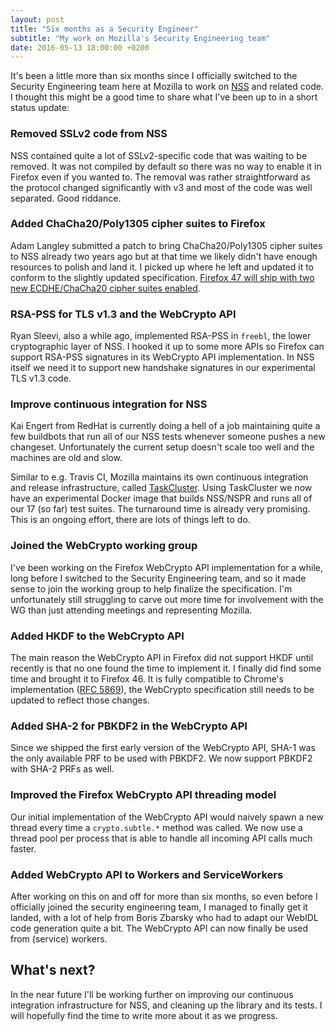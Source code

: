 ```yaml
---
layout: post
title: "Six months as a Security Engineer"
subtitle: "My work on Mozilla's Security Engineering team"
date: 2016-05-13 18:00:00 +0200
---
```


It's been a little more than six months since I officially switched to the
Security Engineering team here at Mozilla to work on
[NSS](https://developer.mozilla.org/en-US/docs/Mozilla/Projects/NSS) and
related code. I thought this might be a good time to share what I've been up
to in a short status update:

### Removed SSLv2 code from NSS

NSS contained quite a lot of SSLv2-specific code that was waiting to be removed.
It was not compiled by default so there was no way to enable it in Firefox even
if you wanted to. The removal was rather straightforward as the protocol changed
significantly with v3 and most of the code was well separated. Good riddance.

### Added ChaCha20/Poly1305 cipher suites to Firefox

Adam Langley submitted a patch to bring ChaCha20/Poly1305 cipher suites to NSS
already two years ago but at that time we likely didn't have enough resources
to polish and land it. I picked up where he left and updated it to conform to
the slightly updated specification. [Firefox 47 will ship with two new
ECDHE/ChaCha20 cipher suites enabled](/blog/2016/04/a-fast-constant-time-aead-for-tls/).

### RSA-PSS for TLS v1.3 and the WebCrypto API

Ryan Sleevi, also a while ago, implemented RSA-PSS in `freebl`, the lower
cryptographic layer of NSS. I hooked it up to some more APIs so Firefox can
support RSA-PSS signatures in its WebCrypto API implementation. In NSS itself
we need it to support new handshake signatures in our experimental TLS v1.3
code.

### Improve continuous integration for NSS

Kai Engert from RedHat is currently doing a hell of a job maintaining quite a
few buildbots that run all of our NSS tests whenever someone pushes a new
changeset. Unfortunately the current setup doesn't scale too well and the
machines are old and slow.

Similar to e.g. Travis CI, Mozilla maintains its own continuous integration and
release infrastructure, called [TaskCluster](https://docs.taskcluster.net/).
Using TaskCluster we now have an experimental Docker image that builds NSS/NSPR
and runs all of our 17 (so far) test suites. The turnaround time is already very
promising. This is an ongoing effort, there are lots of things left to do.

### Joined the WebCrypto working group

I've been working on the Firefox WebCrypto API implementation for a while, long
before I switched to the Security Engineering team, and so it made sense to join
the working group to help finalize the specification. I'm unfortunately still
struggling to carve out more time for involvement with the WG than just
attending meetings and representing Mozilla.

### Added HKDF to the WebCrypto API

The main reason the WebCrypto API in Firefox did not support HKDF until recently
is that no one found the time to implement it. I finally did find some time and
brought it to Firefox 46. It is fully compatible to Chrome's implementation
([RFC 5869](https://tools.ietf.org/html/rfc5869)), the WebCrypto specification
still needs to be updated to reflect those changes.

### Added SHA-2 for PBKDF2 in the WebCrypto API

Since we shipped the first early version of the WebCrypto API, SHA-1 was the
only available PRF to be used with PBKDF2. We now support PBKDF2 with SHA-2
PRFs as well.

### Improved the Firefox WebCrypto API threading model

Our initial implementation of the WebCrypto API would naively spawn a new thread
every time a `crypto.subtle.*` method was called. We now use a thread pool per
process that is able to handle all incoming API calls much faster.

### Added WebCrypto API to Workers and ServiceWorkers

After working on this on and off for more than six months, so even before I
officially joined the security engineering team, I managed to finally get it
landed, with a lot of help from Boris Zbarsky who had to adapt our WebIDL code
generation quite a bit. The WebCrypto API can now finally be used from (service)
workers.

## What's next?

In the near future I'll be working further on improving our continuous
integration infrastructure for NSS, and cleaning up the library and its tests.
I will hopefully find the time to write more about it as we progress.
